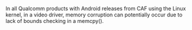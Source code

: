 In all Qualcomm products with Android releases from CAF using the Linux kernel, in a video driver, memory corruption can potentially occur due to lack of bounds checking in a memcpy().